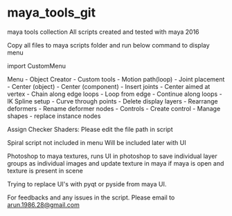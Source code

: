 # maya_tools_git
 maya tools collection
 All scripts created and tested with maya 2016

Copy all files to maya scripts folder and run below command to display menu

import CustomMenu

Menu
    - Object Creator
    - Custom tools
    - Motion path(loop)
    - Joint placement
        - Center (object)
        - Center (component)
        - Insert joints
        - Center aimed at vertex
        - Chain along edge loops
        - Loop from edge
        - Continue along loops
    - IK Spline setup
    - Curve through points
    - Delete display layers
    - Rearrange deformers
    - Rename deformer nodes
    - Controls
        - Create control
        - Manage shapes
    - replace instance nodes

Assign Checker Shaders: Please edit the file path in script

Spiral script not included in menu
Will be included later with UI

Photoshop to maya textures, runs UI in photoshop to save individual layer groups as individual images and update texture in maya if maya is open and texture is present in scene

Trying to replace UI's with pyqt or pyside from maya UI.

For feedbacks and any issues in the script. Please email to arun.1986.28@gmail.com
